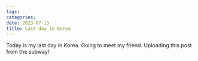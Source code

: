 ```yaml
---
tags:
categories:
date: 2023-07-13
title: Last day in Korea
---
```

Today is my last day in Korea.
Going to meet my friend.
Uploading this post from the subway!


